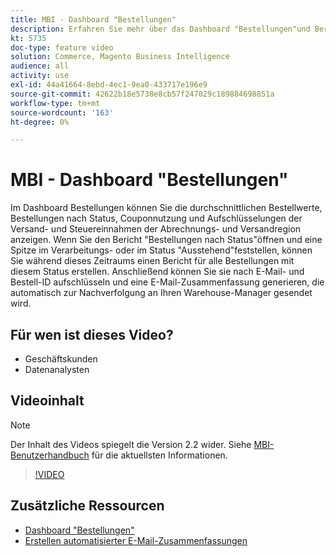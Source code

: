 ```yaml
---
title: MBI - Dashboard "Bestellungen"
description: Erfahren Sie mehr über das Dashboard "Bestellungen"und Berichte, die die Verwaltung von Bestellungen und Produktverkäufen erleichtern.
kt: 5735
doc-type: feature video
solution: Commerce, Magento Business Intelligence
audience: all
activity: use
exl-id: 44a41664-8ebd-4ec1-9ea0-433717e196e9
source-git-commit: 42622b18e5738e8cb57f247029c189884698851a
workflow-type: tm+mt
source-wordcount: '163'
ht-degree: 0%

---
```


# MBI - Dashboard &quot;Bestellungen&quot;

Im Dashboard Bestellungen können Sie die durchschnittlichen Bestellwerte, Bestellungen nach Status, Couponnutzung und Aufschlüsselungen der Versand- und Steuereinnahmen der Abrechnungs- und Versandregion anzeigen. Wenn Sie den Bericht &quot;Bestellungen nach Status&quot;öffnen und eine Spitze im Verarbeitungs- oder im Status &quot;Ausstehend&quot;feststellen, können Sie während dieses Zeitraums einen Bericht für alle Bestellungen mit diesem Status erstellen. Anschließend können Sie sie nach E-Mail- und Bestell-ID aufschlüsseln und eine E-Mail-Zusammenfassung generieren, die automatisch zur Nachverfolgung an Ihren Warehouse-Manager gesendet wird.


## Für wen ist dieses Video?

- Geschäftskunden
- Datenanalysten

## Videoinhalt

>[!NOTE]
>
>Der Inhalt des Videos spiegelt die Version 2.2 wider. Siehe [MBI-Benutzerhandbuch](https://docs.magento.com/mbi/) für die aktuellsten Informationen.

>[!VIDEO](https://video.tv.adobe.com/v/35989?quality=12&learn=on)

## Zusätzliche Ressourcen

- [Dashboard &quot;Bestellungen&quot;](https://docs.magento.com/mbi/data-user/dashboards/dashboards-pro.html#orders)
- [Erstellen automatisierter E-Mail-Zusammenfassungen](https://docs.magento.com/mbi/data-user/export-data/email-summaries.html)
